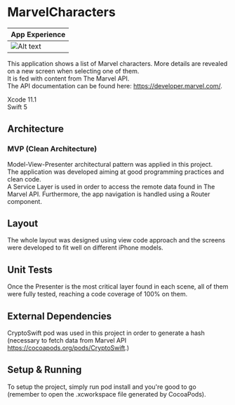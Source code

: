 # MarvelCharacters
| App Experience |
| ------------------- |
| ![Alt text](https://i.imgur.com/omo193F.gif) |

This application shows a list of Marvel characters. More details are revealed on a new screen when selecting one of them.  
It is fed with content from The Marvel API.  
The API documentation can be found here: ​https://developer.marvel.com/.
   
Xcode 11.1  
Swift 5

## Architecture

### MVP (Clean Architecture)
Model-View-Presenter architectural pattern was applied in this project.  
The application was developed aiming at good programming practices and clean code.  
A Service Layer is used in order to access the remote data found in The Marvel API. Furthermore, the app navigation is handled using a Router component.

## Layout
The whole layout was designed using view code approach and the screens were developed to fit well on different iPhone models.

## Unit Tests
Once the Presenter is the most critical layer found in each scene, all of them were fully tested, reaching a code coverage of 100% on them.

## External Dependencies
CryptoSwift pod was used in this project in order to generate a hash (necessary to fetch data from Marvel API  ​https://cocoapods.org/pods/CryptoSwift.)

## Setup & Running
To setup the project, simply run pod install and you're good to go (remember to open the .xcworkspace file generated by CocoaPods).
